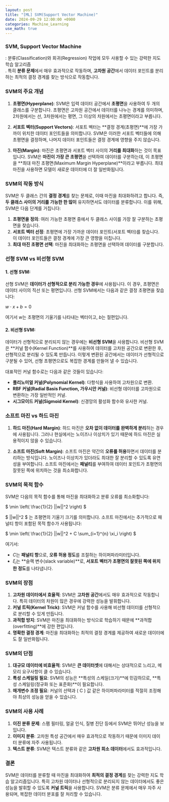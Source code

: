 ```yaml
---
layout: post
title: "[ML] SVM(Support Vector Machine)"
date: 2024-09-29 12:00:00 +0900
categories: Machine_Learning
use_math: true
---
```


### **SVM, Support Vector Machine**
: 분류(Classification)와 회귀(Regression) 작업에 모두 사용할 수 있는 강력한 지도 학습 알고리즘<br>. 특히 **분류 문제**에서 매우 효과적으로 작동하며, **고차원 공간**에서 데이터 포인트를 분리하는 최적의 결정 경계를 찾는 방식으로 작동합니다.

### SVM의 주요 개념

1. **초평면(Hyperplane)**:
   SVM은 입력 데이터 공간에서 **초평면**을 사용하여 두 개의 클래스를 구분합니다. 초평면은 고차원 공간에서 데이터를 나누는 경계를 의미하며, 2차원에서는 선, 3차원에서는 평면, 그 이상의 차원에서는 초평면이라고 부릅니다.

2. **서포트 벡터(Support Vectors)**:
   서포트 벡터는 **결정 경계(초평면)**에 가장 가까이 위치한 데이터 포인트들을 의미합니다. SVM은 이러한 서포트 벡터들에 의해 초평면을 결정하며, 나머지 데이터 포인트들은 결정 경계에 영향을 주지 않습니다.

3. **마진(Margin)**:
   마진은 초평면과 서포트 벡터 사이의 **거리를 최대화**하는 것이 목표입니다. SVM은 **마진이 가장 큰 초평면**을 선택하여 데이터를 구분하는데, 이 초평면을 **최대 마진 초평면(Maximum Margin Hyperplane)**이라고 부릅니다. 최대 마진을 사용하면 모델이 새로운 데이터에 더 잘 일반화됩니다.

### SVM의 작동 방식

SVM은 두 클래스 간의 **결정 경계**를 찾는 문제로, 이때 마진을 최대화하려고 합니다. 즉, **두 클래스 사이의 거리를 가능한 한 많이** 유지하면서도 데이터를 분류합니다. 이를 위해, SVM은 다음 단계를 거칩니다:

1. **초평면을 정의**: 여러 가능한 초평면 중에서 두 클래스 사이를 가장 잘 구분하는 초평면을 찾습니다.
2. **서포트 벡터 선정**: 초평면에 가장 가까운 데이터 포인트(서포트 벡터)를 찾습니다. 이 데이터 포인트들은 결정 경계에 가장 큰 영향을 미칩니다.
3. **최대 마진 초평면 선택**: 마진을 최대화하는 초평면을 선택하여 데이터를 구분합니다.

### 선형 SVM vs 비선형 SVM

#### 1. **선형 SVM**:
   선형 SVM은 **데이터가 선형적으로 분리 가능한 경우**에 사용됩니다. 이 경우, 초평면은 데이터 사이의 직선 또는 평면입니다. 선형 SVM에서는 다음과 같은 결정 초평면을 찾습니다:

   $w \cdot x + b = 0$

   여기서 $w$는 초평면의 기울기를 나타내는 벡터이고, $b$는 절편입니다.

#### 2. **비선형 SVM**:
   데이터가 선형적으로 분리되지 않는 경우에는 **비선형 SVM**을 사용합니다. 비선형 SVM은 **커널 함수(Kernel Function)**를 사용하여 데이터를 고차원 공간으로 변환한 후, 선형적으로 분리될 수 있도록 만듭니다. 이렇게 변환된 공간에서는 데이터가 선형적으로 구분될 수 있어, 선형 초평면으로도 복잡한 경계를 만들어 낼 수 있습니다.

   대표적인 커널 함수로는 다음과 같은 것들이 있습니다:
   - **폴리노미얼 커널(Polynomial Kernel)**: 다항식을 사용하여 고차원으로 변환.
   - **RBF 커널(Radial Basis Function, 가우시안 커널)**: 비선형 데이터를 고차원으로 변환하는 가장 일반적인 커널.
   - **시그모이드 커널(Sigmoid Kernel)**: 신경망의 활성화 함수와 유사한 커널.

### 소프트 마진 vs 하드 마진

1. **하드 마진(Hard Margin)**:
   하드 마진은 **오차 없이 데이터를 완벽하게 분리**하는 경우에 사용됩니다. 그러나 현실에서는 노이즈나 이상치가 있기 때문에 하드 마진은 실용적이지 않을 수 있습니다.

2. **소프트 마진(Soft Margin)**:
   소프트 마진은 약간의 **오류를 허용**하면서 데이터를 분리하는 방식입니다. 노이즈나 이상치가 있더라도 최대한 잘 분리할 수 있도록 유연성을 부여합니다. 소프트 마진에서는 **패널티**를 부여하여 데이터 포인트가 초평면의 잘못된 쪽에 위치하는 것을 최소화합니다.

### SVM의 목적 함수

SVM은 다음의 목적 함수를 통해 마진을 최대화하고 분류 오류를 최소화합니다:

$
\min \left( \frac{1}{2} ||w||^2 \right)
$

$
||w||^2
$
는 초평면의 기울기 크기를 의미합니다. 소프트 마진에서는 추가적으로 패널티 항이 포함된 목적 함수가 사용됩니다:

$
\min \left( \frac{1}{2} ||w||^2 + C \sum_{i=1}^{n} \xi_i \right)
$

여기서:
- $C$는 **패널티 항**으로, **오류 허용 정도**를 조절하는 하이퍼파라미터입니다.
- $\xi_i$는 **슬랙 변수(slack variable)**로, **서포트 벡터가 초평면의 잘못된 쪽에 위치한 정도**를 나타냅니다.

### SVM의 장점

1. **고차원 데이터에서 효율적**: SVM은 **고차원 공간**에서도 매우 효과적으로 작동합니다. 특히 데이터의 차원이 많은 경우에 강력한 성능을 발휘합니다.
2. **커널 트릭(Kernel Trick)**: SVM은 커널 함수를 사용해 비선형 데이터를 선형적으로 분리할 수 있게 만듭니다.
3. **과적합 방지**: SVM은 마진을 최대화하는 방식으로 학습하기 때문에 **과적합(overfitting)**에 강한 편입니다.
4. **명확한 결정 경계**: 마진을 최대화하는 최적의 결정 경계를 제공하여 새로운 데이터에도 잘 일반화됩니다.

### SVM의 단점

1. **대규모 데이터에 비효율적**: SVM은 **큰 데이터셋**에 대해서는 상대적으로 느리고, 메모리 요구사항이 클 수 있습니다.
2. **특성 스케일링 필요**: SVM의 성능은 **특성의 스케일(크기)**에 민감하므로, **특성 스케일링(정규화 또는 표준화)**이 필요합니다.
3. **매개변수 조정 필요**: 커널의 선택과 \( C \) 값 같은 하이퍼파라미터를 적절히 조정해야 최상의 성능을 얻을 수 있습니다.

### SVM의 사용 사례

1. **이진 분류 문제**: 스팸 필터링, 얼굴 인식, 질병 진단 등에서 SVM은 뛰어난 성능을 보입니다.
2. **이미지 분류**: 고차원 특성 공간에서 매우 효과적으로 작동하기 때문에 이미지 데이터 분류에 자주 사용됩니다.
3. **텍스트 분류**: SVM은 텍스트 분류와 같은 **고차원 희소 데이터**에서도 효과적입니다.

### 결론

SVM은 데이터를 분류할 때 마진을 최대화하여 **최적의 결정 경계**를 찾는 강력한 지도 학습 알고리즘입니다. 특히 고차원 데이터나 선형적으로 분리되지 않는 데이터에서도 좋은 성능을 발휘할 수 있도록 **커널 트릭**을 사용합니다. SVM은 분류 문제에서 매우 자주 사용되며, 복잡한 데이터 분포를 잘 처리할 수 있습니다.